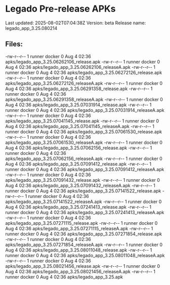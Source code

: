 # Legado Pre-release APKs
Last updated: 2025-08-02T07:04:38Z
Version: beta
Release name: legado_app_3.25.080214
## Files:
-rw-r--r-- 1 runner docker 0 Aug  4 02:36 apks/legado_app_3.25.06262106_release.apk
-rw-r--r-- 1 runner docker 0 Aug  4 02:36 apks/legado_app_3.25.06262106_releaseA.apk
-rw-r--r-- 1 runner docker 0 Aug  4 02:36 apks/legado_app_3.25.06272126_release.apk
-rw-r--r-- 1 runner docker 0 Aug  4 02:36 apks/legado_app_3.25.06272126_releaseA.apk
-rw-r--r-- 1 runner docker 0 Aug  4 02:36 apks/legado_app_3.25.06291358_release.apk
-rw-r--r-- 1 runner docker 0 Aug  4 02:36 apks/legado_app_3.25.06291358_releaseA.apk
-rw-r--r-- 1 runner docker 0 Aug  4 02:36 apks/legado_app_3.25.07031914_release.apk
-rw-r--r-- 1 runner docker 0 Aug  4 02:36 apks/legado_app_3.25.07031914_releaseA.apk
-rw-r--r-- 1 runner docker 0 Aug  4 02:36 apks/legado_app_3.25.07041145_release.apk
-rw-r--r-- 1 runner docker 0 Aug  4 02:36 apks/legado_app_3.25.07041145_releaseA.apk
-rw-r--r-- 1 runner docker 0 Aug  4 02:36 apks/legado_app_3.25.07061530_release.apk
-rw-r--r-- 1 runner docker 0 Aug  4 02:36 apks/legado_app_3.25.07061530_releaseA.apk
-rw-r--r-- 1 runner docker 0 Aug  4 02:36 apks/legado_app_3.25.07062156_release.apk
-rw-r--r-- 1 runner docker 0 Aug  4 02:36 apks/legado_app_3.25.07062156_releaseA.apk
-rw-r--r-- 1 runner docker 0 Aug  4 02:36 apks/legado_app_3.25.07091412_release.apk
-rw-r--r-- 1 runner docker 0 Aug  4 02:36 apks/legado_app_3.25.07091412_releaseA.apk
-rw-r--r-- 1 runner docker 0 Aug  4 02:36 apks/legado_app_3.25.07091432_release.apk
-rw-r--r-- 1 runner docker 0 Aug  4 02:36 apks/legado_app_3.25.07091432_releaseA.apk
-rw-r--r-- 1 runner docker 0 Aug  4 02:36 apks/legado_app_3.25.07141522_release.apk
-rw-r--r-- 1 runner docker 0 Aug  4 02:36 apks/legado_app_3.25.07141522_releaseA.apk
-rw-r--r-- 1 runner docker 0 Aug  4 02:36 apks/legado_app_3.25.07241413_release.apk
-rw-r--r-- 1 runner docker 0 Aug  4 02:36 apks/legado_app_3.25.07241413_releaseA.apk
-rw-r--r-- 1 runner docker 0 Aug  4 02:36 apks/legado_app_3.25.07271115_release.apk
-rw-r--r-- 1 runner docker 0 Aug  4 02:36 apks/legado_app_3.25.07271115_releaseA.apk
-rw-r--r-- 1 runner docker 0 Aug  4 02:36 apks/legado_app_3.25.07271854_release.apk
-rw-r--r-- 1 runner docker 0 Aug  4 02:36 apks/legado_app_3.25.07271854_releaseA.apk
-rw-r--r-- 1 runner docker 0 Aug  4 02:36 apks/legado_app_3.25.08011048_release.apk
-rw-r--r-- 1 runner docker 0 Aug  4 02:36 apks/legado_app_3.25.08011048_releaseA.apk
-rw-r--r-- 1 runner docker 0 Aug  4 02:36 apks/legado_app_3.25.08021456_release.apk
-rw-r--r-- 1 runner docker 0 Aug  4 02:36 apks/legado_app_3.25.08021456_releaseA.apk
-rw-r--r-- 1 runner docker 0 Aug  4 02:36 apks/legado_app_3.25.apk
